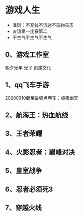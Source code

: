 # 游戏人生

- 准则：不充钱不沉迷不玩物丧志
- 友谊第一比赛第二
- 不生气不生气不生气

## 0、游戏工作室
朝夕光年
光子
凯撒文化

## 1、qq飞车手游
20200910截至最强点卷车：极夜幽冥

## 2、航海王：热血航线
## 3、王者荣耀
## 4、火影忍者：巅峰对决
## 5、皇室战争
## 6、忍者必须死3
## 7、穿越火线


